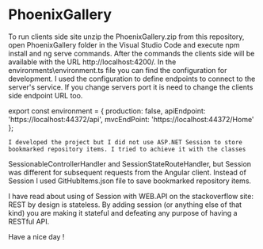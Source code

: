 # PhoenixGallery

To run clients side site unzip the PhoenixGallery.zip from this repository, open PhoenixGallery folder in the Visual Studio Code and execute npm install and ng serve commands.
After the commands the clients side will be available with the URL http://localhost:4200/.
In the environments\environment.ts file you can find the configuration for development.
I used the configuration to define endpoints to connect to the server's service.
If you change servers port it is need to change the clients side endpoint URL too. 

export const environment = {
  production: false,
  apiEndpoint: 'https://localhost:44372/api',
  mvcEndPoint: 'https://localhost:44372/Home'
}; 

	I developed the project but I did not use ASP.NET Session to store bookmarked repository items. I tried to achieve it with the classes 
SessionableControllerHandler and SessionStateRouteHandler, but Session was different for subsequent requests from the Angular client.
Instead of Session I used GitHubItems.json file to save bookmarked repository items.
  
I have read about using of Session with WEB.API on the stackoverflow site:
REST by design is stateless. By adding session (or anything else of that kind) you are making it stateful and defeating any purpose of having a RESTful API.

Have a nice day !
